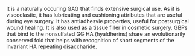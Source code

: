 It is a naturally occuring GAG that finds extensive surgical use. As it is viscoelastic, it has lubricating and cushioning attributes that are useful during eye surgery. It has antiadhesvie properties, useful for postsurgical wound healing. It is also used as a tissue filler in cosmetic surgery. GBPs that bind to the nonsulfated GG HA (hyaldherins) share an evolutionarily conserved fold that helps with recognition of short segments of the invariant HA repeating disaccharide. 
